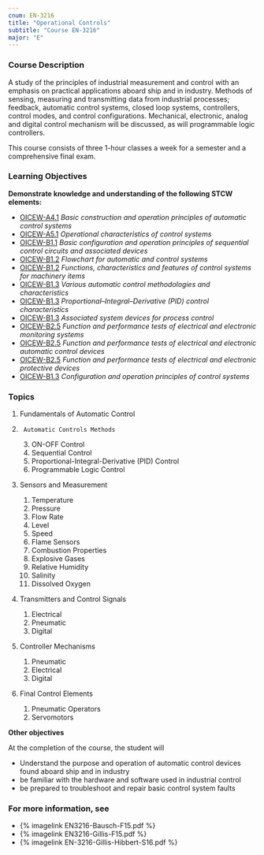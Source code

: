 ```yaml
---
cnum: EN-3216
title: "Operational Controls"
subtitle: "Course EN-3216"
major: "E"
---
```

### Course Description

A study of the principles of industrial measurement and control with an emphasis on practical applications aboard ship and in industry. Methods of sensing, measuring and transmitting data from industrial processes; feedback, automatic control systems, closed loop systems, controllers, control modes, and control configurations. Mechanical, electronic, analog and digital control mechanism will be discussed, as will programmable logic controllers.

This course consists of three 1-hour classes a week for a semester and a comprehensive final exam.


### Learning Objectives

**Demonstrate knowledge and understanding of the following STCW elements:**

* [OICEW-A4.1]({{site.baseurl}}/tables/31.html#OICEW-A4.1) *Basic construction and operation principles of automatic control systems*
* [OICEW-A5.1]({{site.baseurl}}/tables/31.html#OICEW-A5.1) *Operational characteristics of control systems*
* [OICEW-B1.1]({{site.baseurl}}/tables/31.html#OICEW-B1.1) *Basic configuration and operation principles of sequential control circuits and associated devices*
* [OICEW-B1.2]({{site.baseurl}}/tables/31.html#OICEW-B1.2) *Flowchart for automatic and control systems*
* [OICEW-B1.2]({{site.baseurl}}/tables/31.html#OICEW-B1.2) *Functions, characteristics and features of control systems for machinery items*
* [OICEW-B1.3]({{site.baseurl}}/tables/31.html#OICEW-B1.3) *Various automatic control methodologies and characteristics*
* [OICEW-B1.3]({{site.baseurl}}/tables/31.html#OICEW-B1.3) *Proportional–Integral–Derivative (PID) control characteristics*
* [OICEW-B1.3]({{site.baseurl}}/tables/31.html#OICEW-B1.3) *Associated system devices for process control*
* [OICEW-B2.5]({{site.baseurl}}/tables/31.html#OICEW-B2.5) *Function and performance tests of electrical and electronic monitoring systems*
* [OICEW-B2.5]({{site.baseurl}}/tables/31.html#OICEW-B2.5) *Function and performance tests of electrical and electronic automatic control devices*
* [OICEW-B2.5]({{site.baseurl}}/tables/31.html#OICEW-B2.5) *Function and performance tests of electrical and electronic protective devices*
* [OICEW-B1.3]({{site.baseurl}}/tables/31.html#OICEW-B1.3) *Configuration and operation principles of control systems*


### Topics

1. 	Fundamentals of Automatic Control 
2.  	Automatic Controls Methods
	3. ON-OFF Control 
	2. Sequential Control
	3. Proportional-Integral-Derivative (PID) Control
	4. Programmable Logic Control

3. Sensors and Measurement
	1. Temperature
	2. Pressure
	3. Flow Rate
	4. Level
	5. Speed
	7. Flame Sensors
	8. Combustion Properties
	9. Explosive Gases
	10. Relative Humidity
	11. Salinity
	12. Dissolved Oxygen

4.	Transmitters and Control Signals
	1.	Electrical
	2.	Pneumatic
	3.	Digital
	
5.	Controller Mechanisms
	1.	Pneumatic
	2.	Electrical
	3.	Digital

6. 	Final Control Elements
	1.	Pneumatic Operators
	2.	Servomotors



**Other objectives**



At the completion of the course, the student will 

* Understand the purpose and operation of automatic control devices found aboard ship and in industry
* be familiar with the hardware and software used in industrial control
* be prepared to troubleshoot and repair basic control system faults


### For more information, see 

* {% imagelink EN3216-Bausch-F15.pdf %} 
* {% imagelink EN3216-Gillis-F15.pdf %} 
* {% imagelink EN-3216-Gillis-Hibbert-S16.pdf %} 



